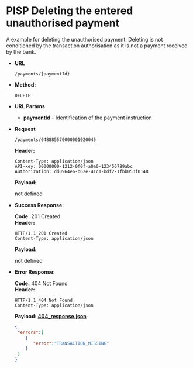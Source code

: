 # PISP Deleting the entered unauthorised payment  

A example for deleting the unauthorised payment. Deleting is not conditioned by the transaction authorisation as it is not a payment received by the bank.


* **URL**

  `/payments/{paymentId}`

* **Method:**
  
  `DELETE`
  
*  **URL Params**

   - **paymentId** - Identification of the payment instruction 

* **Request**

  `/payments/048885570000001020045`

  **Header:**
  ```http
  Content-Type: application/json
  API-key: 00000000-1212-0f0f-a0a0-123456789abc
  Authorization: dd0964e6-b62e-41c1-bdf2-1fbb053f0148
  ```

  **Payload:**
  
  not defined

* **Success Response:**
  
  **Code:** 201 Created <br />
  **Header:**
  ```http
  HTTP/1.1 201 Created
  Content-Type: application/json
  ```

  **Payload:**
  
  not defined
 
* **Error Response:**

  **Code:** 404 Not Found <br />
  **Header:**
  ```http
  HTTP/1.1 404 Not Found
  Content-Type: application/json
  ```
  
  **Payload: [404_response.json](404_response.json)**
  ```json
  {
   "errors":[
      {
         "error":"TRANSACTION_MISSING"
      }
   ]
  }
  ```
  